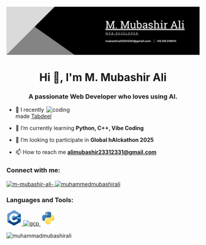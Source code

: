 ![logo](https://github.com/MuhammadMubashirAli/MuhammadMubashirAli/blob/main/1759220541136.jpeg)
<h1 align="center">Hi 👋, I'm M. Mubashir Ali</h1>
<h3 align="center">A passionate Web Developer who loves using AI.</h3>

<img align = "right" alt = "coding" width = "400" src = "https://user-images.githubusercontent.com/55389276/140866485-8fb1c876-9a8f-4d6a-98dc-08c4981eaf70.gif">

- 🔭 I recently made [Tabdeel](https://tabdeel.vercel.app/)

- 🌱 I’m currently learning **Python, C++, Vibe Coding**

- 👯 I’m looking to participate in **Global hAIckathon 2025**

- 📫 How to reach me **alimubashir23312331@gmail.com**


<h3 align="left">Connect with me:</h3>
<p align="left">
  <a href="https://www.linkedin.com/in/m-mubashir-ali-" target="_blank">
    <img align="center" src="https://raw.githubusercontent.com/rahuldkjain/github-profile-readme-generator/master/src/images/icons/Social/linked-in-alt.svg" alt="m-mubashir-ali-" height="30" width="40" />
  </a>
  <a href="https://www.instagram.com/muhammedmubashirali" target="_blank">
    <img align="center" src="https://raw.githubusercontent.com/rahuldkjain/github-profile-readme-generator/master/src/images/icons/Social/instagram.svg" alt="muhammedmubashirali" height="30" width="40" />
  </a>
</p>


<h3 align="left">Languages and Tools:</h3>
<p align="left"> <a href="https://www.w3schools.com/cpp/" target="_blank" rel="noreferrer"> <img src="https://raw.githubusercontent.com/devicons/devicon/master/icons/cplusplus/cplusplus-original.svg" alt="cplusplus" width="40" height="40"/> </a> <a href="https://cloud.google.com" target="_blank" rel="noreferrer"> <img src="https://www.vectorlogo.zone/logos/google_cloud/google_cloud-icon.svg" alt="gcp" width="40" height="40"/> </a> <a href="https://www.python.org" target="_blank" rel="noreferrer"> <img src="https://raw.githubusercontent.com/devicons/devicon/master/icons/python/python-original.svg" alt="python" width="40" height="40"/> </a> </p>

<p><img align="center" src="https://github-readme-stats.vercel.app/api/top-langs?username=muhammadmubashirali&show_icons=true&locale=en&layout=compact" alt="muhammadmubashirali" /></p>
